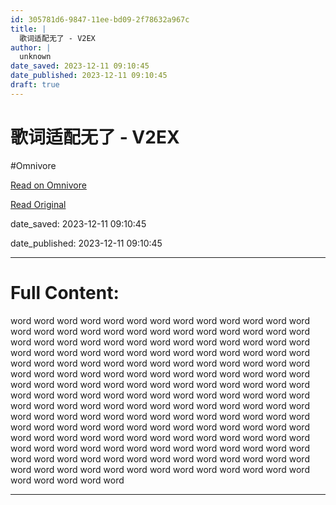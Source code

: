 ```yaml
---
id: 305781d6-9847-11ee-bd09-2f78632a967c
title: |
  歌词适配无了 - V2EX
author: |
  unknown
date_saved: 2023-12-11 09:10:45
date_published: 2023-12-11 09:10:45
draft: true
---
```


# 歌词适配无了 - V2EX
#Omnivore

[Read on Omnivore](https://omnivore.app/me/v-2-ex-18c59d551c9)

[Read Original](https://www.v2ex.com/t/999517)

date_saved: 2023-12-11 09:10:45

date_published: 2023-12-11 09:10:45

--- 

# Full Content: 

word word word word word word word word word word word word word word word word word word word word word word word word word word word word word word word word word word word word word word word word word word word word word word word word word word word word word word word word word word word word word word word word word word word word word word word word word word word word word word word word word word word word word word word word word word word word word word word word word word word word word word word word word word word word word word word word word word word word word word word word word word word word word word word word word word word word word word word word word word word word word word word word word word word word word word word word word word word word word word word word word word word word word word word word word word word word word word word word word word word word word word word word word word word word word word word word word word word word word word word word

---

